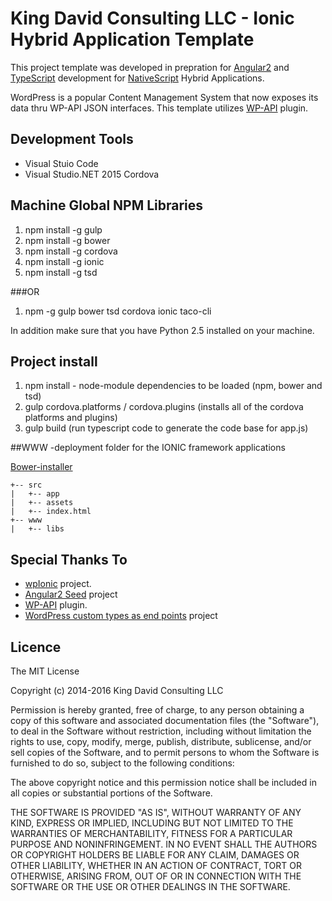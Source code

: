 # King David Consulting LLC - Ionic Hybrid Application Template

This project template was developed in prepration for [Angular2](https://angular.io/) 
and [TypeScript](http://www.typescriptlang.org/) development for [NativeScript](https://www.nativescript.org/) Hybrid Applications.

WordPress is a popular Content Management System that now exposes its data thru WP-API JSON interfaces.
This template utilizes [WP-API](https://github.com/WP-API/WP-API) plugin.

## Development Tools
* Visual Stuio Code
* Visual Studio.NET 2015 Cordova

## Machine Global NPM Libraries
1. npm install -g gulp
2. npm install -g bower
3. npm install -g cordova 
4. npm install -g ionic
5. npm install -g tsd

###OR
1. npm -g gulp bower tsd cordova ionic taco-cli

In addition make sure that you have Python 2.5 installed on your machine.

## Project install
1. npm install - node-module dependencies to be loaded (npm, bower and tsd)
2. gulp cordova.platforms / cordova.plugins (installs all of the cordova platforms and plugins)
3. gulp build (run typescript code to generate the code base for app.js)

##WWW -deployment folder for the IONIC framework applications

[Bower-installer](https://www.npmjs.com/package/bower-installer)
```
+-- src
|   +-- app
|   +-- assets
|   +-- index.html
+-- www
|   +-- libs
``` 
## Special Thanks To
* [wpIonic](https://github.com/scottopolis/wpIonic/) project. 
* [Angular2 Seed](https://github.com/mgechev/angular2-seed) project
* [WP-API](https://github.com/WP-API/WP-API) plugin.
* [WordPress custom types as end points](https://wordpress.org/plugins/rest-api-enabler/) project

## Licence ##

The MIT License

Copyright (c) 2014-2016 King David Consulting LLC

Permission is hereby granted, free of charge, to any person obtaining a copy of this software and associated documentation files (the "Software"), to deal in the Software without restriction, including without limitation the rights to use, copy, modify, merge, publish, distribute, sublicense, and/or sell copies of the Software, and to permit persons to whom the Software is furnished to do so, subject to the following conditions:

The above copyright notice and this permission notice shall be included in all copies or substantial portions of the Software.

THE SOFTWARE IS PROVIDED "AS IS", WITHOUT WARRANTY OF ANY KIND, EXPRESS OR IMPLIED, INCLUDING BUT NOT LIMITED TO THE WARRANTIES OF MERCHANTABILITY, FITNESS FOR A PARTICULAR PURPOSE AND NONINFRINGEMENT. IN NO EVENT SHALL THE AUTHORS OR COPYRIGHT HOLDERS BE LIABLE FOR ANY CLAIM, DAMAGES OR OTHER LIABILITY, WHETHER IN AN ACTION OF CONTRACT, TORT OR OTHERWISE, ARISING FROM, OUT OF OR IN CONNECTION WITH THE SOFTWARE OR THE USE OR OTHER DEALINGS IN THE SOFTWARE.
